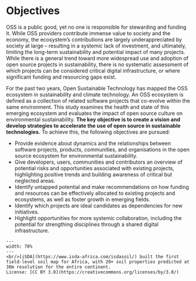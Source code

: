 # Objectives

OSS is a public good, yet no one is responsible for stewarding and funding it. While OSS providers contribute immense value to society and the economy, the ecosystem’s contributions are largely underappreciated by society at large – resulting in a systemic lack of investment, and ultimately, limiting the long-term sustainability and potential impact of many projects. While there is a general trend toward more widespread use and adoption of open source projects in sustainability, there is no systematic assessment of which projects can be considered critical digital infrastructure, or where significant funding and resourcing gaps exist.

For the past two years, Open Sustainable Technology has mapped the OSS ecosystem in sustainability and climate technology. An OSS ecosystem is defined as a collection of related software projects that co-evolve within the same environment. This study examines the health and state of this emerging ecosystem and evaluates the impact of open source culture on environmental sustainability. **The key objective is to create a vision and develop strategies to accelerate the use of open source in sustainable technologies.** To achieve this, the following objectives are pursued:

- Provide evidence about dynamics and the relationships between software projects, products, communities, and organisations in the open source ecosystem for environmental sustainability.
- Give developers, users, communities and contributors an overview of potential risks and opportunities associated with existing projects, highlighting positive trends and building awareness of critical but neglected areas.
- Identify untapped potential and make recommendations on how funding and resources can be effectively allocated to existing projects and ecosystems, as well as foster growth in emerging fields.
- Identify which projects are ideal candidates as dependencies for new initiatives.
- Highlight opportunities for more systemic collaboration, including the potential for strengthing disciplines through a shared digital infrastructure.

```{figure} ../images/africa_soil_map.png
---
width: 70%
---
<br/>[iSDA](https://www.isda-africa.com/isdasoil/) built the first field-level soil map for Africa, with 20+ soil properties predicted at 30m resolution for the entire continent. 
License: [CC BY 3.0](https://creativecommons.org/licenses/by/3.0/)
```
